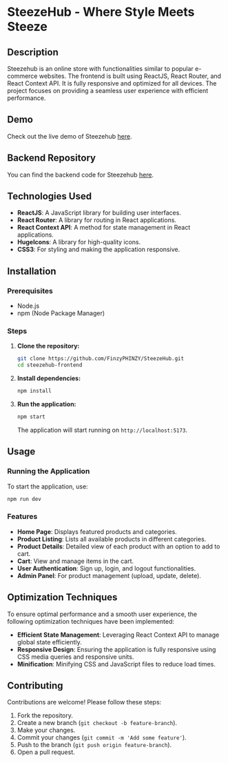 # SteezeHub - Where Style Meets Steeze

## Description

Steezehub is an online store with functionalities similar to popular e-commerce websites. The frontend is built using ReactJS, React Router, and React Context API. It is fully responsive and optimized for all devices. The project focuses on providing a seamless user experience with efficient performance.

## Demo

Check out the live demo of Steezehub [here](https://finzyphinzy.github.io/SteezeHub/).

## Backend Repository

You can find the backend code for Steezehub [here](https://github.com/finzyphinzy/SteezeHub_Backend).

## Technologies Used

- **ReactJS**: A JavaScript library for building user interfaces.
- **React Router**: A library for routing in React applications.
- **React Context API**: A method for state management in React applications.
- **HugeIcons**: A library for high-quality icons.
- **CSS3**: For styling and making the application responsive.

## Installation

### Prerequisites

- Node.js
- npm (Node Package Manager)

### Steps

1. **Clone the repository:**

   ```bash
   git clone https://github.com/FinzyPHINZY/SteezeHub.git
   cd steezehub-frontend
   ```

2. **Install dependencies:**

   ```bash
   npm install
   ```

3. **Run the application:**

   ```bash
   npm start
   ```

   The application will start running on `http://localhost:5173`.

## Usage

### Running the Application

To start the application, use:

```bash
npm run dev
```

### Features

- **Home Page**: Displays featured products and categories.
- **Product Listing**: Lists all available products in different categories.
- **Product Details**: Detailed view of each product with an option to add to cart.
- **Cart**: View and manage items in the cart.
- **User Authentication**: Sign up, login, and logout functionalities.
- **Admin Panel**: For product management (upload, update, delete).

## Optimization Techniques

To ensure optimal performance and a smooth user experience, the following optimization techniques have been implemented:

- **Efficient State Management**: Leveraging React Context API to manage global state efficiently.
- **Responsive Design**: Ensuring the application is fully responsive using CSS media queries and responsive units.
- **Minification**: Minifying CSS and JavaScript files to reduce load times.

## Contributing

Contributions are welcome! Please follow these steps:

1. Fork the repository.
2. Create a new branch (`git checkout -b feature-branch`).
3. Make your changes.
4. Commit your changes (`git commit -m 'Add some feature'`).
5. Push to the branch (`git push origin feature-branch`).
6. Open a pull request.
